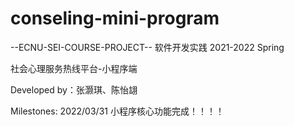 # conseling-mini-program

--ECNU-SEI-COURSE-PROJECT--
软件开发实践 2021-2022 Spring

社会心理服务热线平台-小程序端

Developed by：张灏琪、陈怡翃


Milestones:
2022/03/31 小程序核心功能完成！！！！
